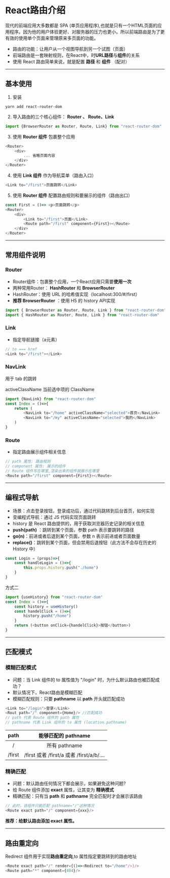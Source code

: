 # React路由介绍

现代的前端应用大多数都是 SPA (单页应用程序),也就是只有一个HTML页面的应用程序。因为他的用户体验更好、对服务器的压力也更小。所以前端路由是为了更有效的使用单个页面来管理原来多页面的功能。

- 路由的功能：让用户从一个视图导航到另一个试图（页面）
- 前端路由是一套映射规则，在React中，时**URL路径**与**组件**的关系
- 使用 React 路由简单来说，就是配置 **路径** 和 **组件** （配对）

---

## 基本使用

1. 安装

```shell
yarn add react-router-dom
```

2. 导入路由的三个核心组件： **Router 、 Route、Link**

```javascript
import {BrowserRouter as Router, Route, Link} from "react-router-dom"
```

3. 使用 **Router 组件** 包裹整个应用

```javascript
<Router>
	<div>
    	... 省略页面内容
    </div>
</Router>
```

4. 使用 **Link 组件** 作为导航菜单（路由入口）

```javascript
<Link to="/first">页面跳转</Link>
```

5. 使用 **Router 组件** 配置路由规则和要展示的组件（路由出口）

```javascript
const First = ()=> <p>页面跳转</p>
<Router>
	<div>
      	<Link to="/first">页面</Link>
		<Route path="/first" component={First}></Route>
	</div>
</Router>
```

---

## 常用组件说明

### Router

- Router组件：包裹整个应用，一个React应用只需要**使用一次**
- 两种常用Router： **HashRouter** 和 **BrowserRouter**
- HashRouter：使用 URL 的哈希值实现（localhost:300/#/first）
- **推荐 BrowserRouter** ：使用 H5 的 history API实现

```javascript
import { BrowserRouter as Router, Route, Link } from "react-router-dom"
import { HashRouter as Router, Route, Link } from "react-router-dom"
```

### Link 

- 指定导航链接（a元素）

```javascript
// to === href
<Link to="/first"></Link>
```

### NavLink 

用于 tab 的跳转

activeClassName 当前选中项的 ClassName

```javascript
import {NavLink} from "react-router-dom"
const Index = ()=>{
    return (
    	<NavLink to="/home" activeClassName="selected">首页</NavLink>
        <NavLink to="/my" activeClassName="selected">我的</NavLink>
    )
}
```



### Route

- 指定路由展示组件相关信息

```javascript
// path 属性: 路由规则
// component 属性: 展示的组件
// Route 组件写在哪里,渲染出来的组件就展示在哪里
<Route path="/first" component={First}></Route>
```

---

## 编程式导航

- 场景：点击登录按钮，登录成功后，通过代码跳转到后台首页，如何实现
- 变编程式导航：通过 JS 代码实现页面跳转
- history 是 React 路由提供的，用于获取浏览器历史记录的相关信息
- **push(path)** ：跳转到某个页面，参数 path 表示要跳转的路径
- **go(n)**：前进或者后退到某个页面，参数 n 表示前进或者页面数量
- **replace()**：跳转到某个页面，但会禁用后退按钮（此方法不会存在历史的 History 中）

```javascript
const Login = (props)=>{
    const handleLogin = ()=>{
        this.props.history.push("./home")
    }
}
```

方式二

```javascript
import {useHistory} from "react-router-dom"
const Index = ()=>{
    const history = useHistory()
    const handelClick = ()=>{
        history.push("/home")
    }
    return (<button onClick={handelClick}>按钮</button>)
}
```



----

## 匹配模式

### 模糊匹配模式

- 问题：当 Link 组件的 to 属性值为 "/login" 时，为什么默认路由也被匹配成功？
- 默认情况下，React路由是模糊匹配
- 模糊匹配规则：只要 **pathname** 以 **path** 开头就匹配成功

```javascript
<Link to="/login">登录</Link>
<Rout path="/" component={Home}/> //匹配成功
// path 代表 Route 组件的 path 属性
// pathname 代表 Link 组件的 to 属性 (location.pathname)
```

|  path  |            能够匹配的 pathname            |
| :----: | :---------------------------------------: |
|   /    |               所有 pathname               |
| /first | /first 或者 /first/a 或者 /first/a/b/.... |

### 精确匹配

- 问题：默认路由任何情况下都会展示，如果避免这种问题?
- 给 Route 组件添加 **exact** 属性，让其变为 **精确模式**
- 精确匹配：只有当 **path** 和 **pathname** 完全匹配时才会展示该路由

```javascript
// 此时，该组件只能匹配 pathname="/"这种情况
<Route exact path="/" component={xxx}/>
```

**推荐：给默认路由添加 exact 属性。**

---

## 路由重定向

Redirect  组件用于实现**路由重定向**,to 属性指定要跳转到的路由地址

```javascript
<Route exact path="/" render={()=><Redirect to="/home"/>}/>
<Route path="*" component={404}/>
```


